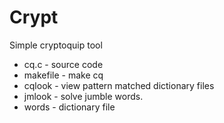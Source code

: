 Crypt 
==========

Simple cryptoquip tool

 * cq.c - source code
 * makefile - make cq
 * cqlook - view pattern matched dictionary files
 * jmlook - solve jumble words.
 * words - dictionary file
 



